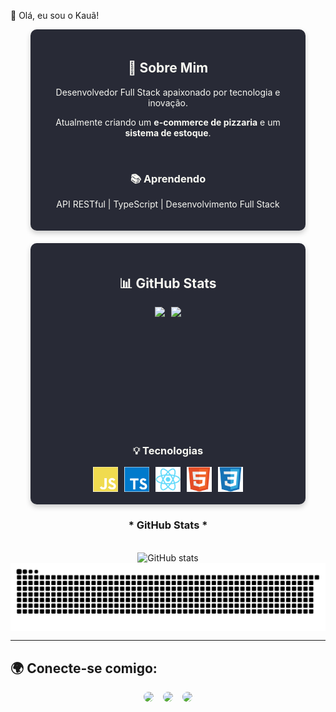👋 Olá, eu sou o Kauã!

<div align="center" style="display: flex; justify-content: center; gap: 20px; flex-wrap: wrap;">

  <div style="flex: 1; min-width: 300px; max-width: 400px; text-align: center; background: #282a36; padding: 20px; border-radius: 10px; box-shadow: 0 4px 8px rgba(0, 0, 0, 0.2);">
    <h2 style="color: #f8f8f2;">🚀 Sobre Mim</h2>
    <p style="color: #f8f8f2;">Desenvolvedor Full Stack apaixonado por tecnologia e inovação.</p>
    <p style="color: #f8f8f2;">Atualmente criando um <strong>e-commerce de pizzaria</strong> e um <strong>sistema de estoque</strong>.</p>
    <br>
    <h3 style="color: #f8f8f2;">📚 Aprendendo</h3>
    <p style="color: #f8f8f2;">API RESTful | TypeScript | Desenvolvimento Full Stack</p>
  </div>

  <div style="flex: 1; min-width: 300px; max-width: 400px; text-align: center; background: #282a36; padding: 20px; border-radius: 10px; box-shadow: 0 4px 8px rgba(0, 0, 0, 0.2);">
    <h2 style="color: #f8f8f2;">📊 GitHub Stats</h2>
    <div style="display: flex; justify-content: center; gap: 10px;">
      <img height="180em" src="https://github-readme-stats.vercel.app/api?username=kauapietro&show_icons=true&theme=dark">
      <img height="180em" src="https://github-readme-stats.vercel.app/api/top-langs/?username=kauapietro&layout=compact&theme=dark&hide=python,java&langs_count=8">
    </div>
    <br>
    <h3 style="color: #f8f8f2;">💡 Tecnologias</h3>
    <div style="display: flex; justify-content: center; gap: 10px;">
      <img height="40" src="https://raw.githubusercontent.com/devicons/devicon/master/icons/javascript/javascript-plain.svg">
      <img height="40" src="https://raw.githubusercontent.com/devicons/devicon/master/icons/typescript/typescript-plain.svg">
      <img height="40" src="https://raw.githubusercontent.com/devicons/devicon/master/icons/react/react-original.svg">
      <img height="40" src="https://raw.githubusercontent.com/devicons/devicon/master/icons/html5/html5-original.svg">
      <img height="40" src="https://raw.githubusercontent.com/devicons/devicon/master/icons/css3/css3-original.svg">
    </div>
  </div>
</div>


<div style="text-align: center;" align="center">
  <h3>* GitHub Stats *</h3>
  <br>
  <img src="https://github-readme-stats-git-masterrstaa-rickstaa.vercel.app/api?username=kauapietro031nl&hide_title=true&show_icons=true&include_all_commits=false&count_private=true&line_height=25&hide=issues&bg_color=000&title_color=FF00F6&text_color=FFF&border_radius=3&border_color=36123c&icon_color=FF00F6&theme=jolly" alt="GitHub stats">


  </a>
</div>

<picture align="center">
  <source media="(prefers-color-scheme: dark)" srcset="https://raw.githubusercontent.com/Kauapietro031nl/Kauapietro031nl/output/github-contribution-grid-snake-dark.svg">
  <source media="(prefers-color-scheme: light)" srcset="https://raw.githubusercontent.com/Kauapietro031nl/Kauapietro031nl/output/github-contribution-grid-snake.svg">
  <img align="center" alt="github contribution grid snake animation" src="https://raw.githubusercontent.com/Kauapietro031nl/Kauapietro031nl/output/github-contribution-grid-snake.svg">
</picture>



---

## 🌍 Conecte-se comigo:
<div align="center" style="display: flex; justify-content: center; gap: 15px;">
  <a href="https://www.instagram.com/kauapietro031" target="_blank" style="text-decoration: none;">
    <img src="https://img.shields.io/badge/-Instagram-%23E4405F?style=for-the-badge&logo=instagram&logoColor=white" style="border-radius: 8px;">
  </a>
  <a href="mailto:kauapietro2608@gmail.com" style="text-decoration: none;">
    <img src="https://img.shields.io/badge/-Gmail-%23333?style=for-the-badge&logo=gmail&logoColor=white" style="border-radius: 8px;">
  </a>
  <a href="https://www.linkedin.com/in/kauapietro" target="_blank" style="text-decoration: none;">
    <img src="https://img.shields.io/badge/-LinkedIn-%230077B5?style=for-the-badge&logo=linkedin&logoColor=white" style="border-radius: 8px;">
  </a>
</div>




